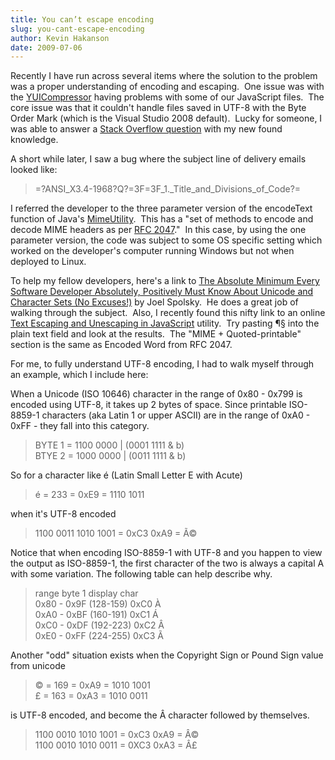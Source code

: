 ```yaml
---
title: You can’t escape encoding
slug: you-cant-escape-encoding
author: Kevin Hakanson
date: 2009-07-06
---
```

Recently I have run across several items where the solution to the problem was a proper understanding of encoding and escaping.  One issue was with the [YUICompressor](http://developer.yahoo.com/yui/compressor/) having problems with some of our JavaScript files.  The core issue was that it couldn't handle files saved in UTF-8 with the Byte Order Mark (which is the Visual Studio 2008 default).  Lucky for someone, I was able to answer a [Stack Overflow question](http://stackoverflow.com/questions/1036201/errors-using-yuicompressor/1047143#1047143) with my new found knowledge.

A short while later, I saw a bug where the subject line of delivery emails looked like:

> \=?ANSI\_X3.4-1968?Q?=3F=3F\_1.\_Title\_and\_Divisions\_of\_Code?= 

I referred the developer to the three parameter version of the encodeText function of Java's [MimeUtility](http://java.sun.com/j2ee/sdk_1.3/techdocs/api/javax/mail/internet/MimeUtility.html).  This has a "set of methods to encode and decode MIME headers as per [RFC 2047](http://www.ietf.org/rfc/rfc2047.txt)."  In this case, by using the one parameter version, the code was subject to some OS specific setting which worked on the developer's computer running Windows but not when deployed to Linux.

To help my fellow developers, here's a link to [The Absolute Minimum Every Software Developer Absolutely, Positively Must Know About Unicode and Character Sets (No Excuses!)](http://www.joelonsoftware.com/articles/Unicode.html) by Joel Spolsky.  He does a great job of walking through the subject.  Also, I recently found this nifty link to an online [Text Escaping and Unescaping in JavaScript](http://0xcc.net/jsescape/) utility.  Try pasting ¶§ into the plain text field and look at the results.  The "MIME + Quoted-printable" section is the same as Encoded Word from RFC 2047.

For me, to fully understand UTF-8 encoding, I had to walk myself through an example, which I include here:

When a Unicode (ISO 10646) character in the range of 0x80 - 0x799 is encoded using UTF-8, it takes up 2 bytes of space. Since printable ISO-8859-1 characters (aka Latin 1 or upper ASCII) are in the range of 0xA0 - 0xFF - they fall into this category.

> BYTE 1 = 1100 0000 | (0001 1111 & b)  
> BTYE 2 = 1000 0000 | (0011 1111 & b)

So for a character like é (Latin Small Letter E with Acute)

> é = 233 = 0xE9 = 1110 1011

when it's UTF-8 encoded

> 1100 0011 1010 1001 = 0xC3 0xA9 = Ã©

Notice that when encoding ISO-8859-1 with UTF-8 and you happen to view the output as ISO-8859-1, the first character of the two is always a capital A with some variation. The following table can help describe why.

> range byte 1 display char  
> 0x80 - 0x9F (128-159) 0xC0 À  
> 0xA0 - 0xBF (160-191) 0xC1 Á  
> 0xC0 - 0xDF (192-223) 0xC2 Â  
> 0xE0 - 0xFF (224-255) 0xC3 Ã

Another "odd" situation exists when the Copyright Sign or Pound Sign value from unicode

> © = 169 = 0xA9 = 1010 1001  
> £ = 163 = 0xA3 = 1010 0011

is UTF-8 encoded, and become the Â character followed by themselves.

> 1100 0010 1010 1001 = 0xC3 0xA9 = Â©  
> 1100 0010 1010 0011 = 0XC3 0xA3 = Â£